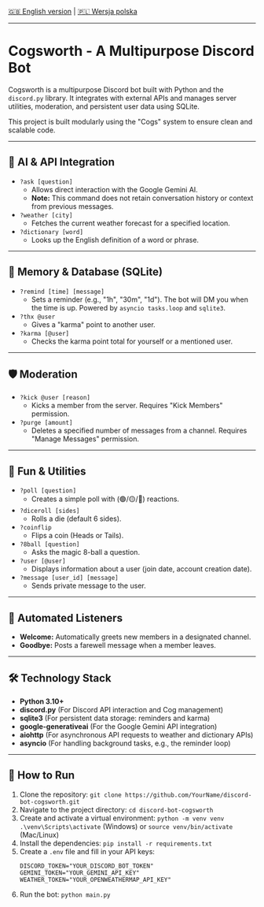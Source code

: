 [🇬🇧 English version](./README.md) | [🇵🇱 Wersja polska](./README_PL.md)
***
# Cogsworth - A Multipurpose Discord Bot

Cogsworth is a multipurpose Discord bot built with Python and the `discord.py` library. It integrates with external APIs and manages server utilities, moderation, and persistent user data using SQLite.

This project is built modularly using the "Cogs" system to ensure clean and scalable code.

---

## 🤖 AI & API Integration

* `?ask [question]`
    * Allows direct interaction with the Google Gemini AI.
    * **Note:** This command does not retain conversation history or context from previous messages.
* `?weather [city]`
    * Fetches the current weather forecast for a specified location.
* `?dictionary [word]`
    * Looks up the English definition of a word or phrase.

---

## 💾 Memory & Database (SQLite)

* `?remind [time] [message]`
    * Sets a reminder (e.g., "1h", "30m", "1d"). The bot will DM you when the time is up. Powered by `asyncio tasks.loop` and `sqlite3`.
* `?thx @user`
    * Gives a "karma" point to another user.
* `?karma [@user]`
    * Checks the karma point total for yourself or a mentioned user.

---

## 🛡️ Moderation

* `?kick @user [reason]`
    * Kicks a member from the server. Requires "Kick Members" permission.
* `?purge [amount]`
    * Deletes a specified number of messages from a channel. Requires "Manage Messages" permission.

---

## 🎉 Fun & Utilities

* `?poll [question]`
    * Creates a simple poll with (🟢/🟡/🔴) reactions.
* `?diceroll [sides]`
    * Rolls a die (default 6 sides).
* `?coinflip`
    * Flips a coin (Heads or Tails).
* `?8ball [question]`
    * Asks the magic 8-ball a question.
* `?user [@user]`
    * Displays information about a user (join date, account creation date).
* `?message [user_id] [message]`
    * Sends private message to the user.
---

## 🔔 Automated Listeners

* **Welcome:** Automatically greets new members in a designated channel.
* **Goodbye:** Posts a farewell message when a member leaves.

---

## 🛠️ Technology Stack

* **Python 3.10+**
* **discord.py** (For Discord API interaction and Cog management)
* **sqlite3** (For persistent data storage: reminders and karma)
* **google-generativeai** (For the Google Gemini API integration)
* **aiohttp** (For asynchronous API requests to weather and dictionary APIs)
* **asyncio** (For handling background tasks, e.g., the reminder loop)

---

## 🚀 How to Run

1.  Clone the repository:
    `git clone https://github.com/YourName/discord-bot-cogsworth.git`
2.  Navigate to the project directory:
    `cd discord-bot-cogsworth`
3.  Create and activate a virtual environment:
    `python -m venv venv`
    `.\venv\Scripts\activate` (Windows) or `source venv/bin/activate` (Mac/Linux)
4.  Install the dependencies:
    `pip install -r requirements.txt`
5.  Create a `.env` file and fill in your API keys:
    ```
    DISCORD_TOKEN="YOUR_DISCORD_BOT_TOKEN"
    GEMINI_TOKEN="YOUR_GEMINI_API_KEY"
    WEATHER_TOKEN="YOUR_OPENWEATHERMAP_API_KEY"
    ```
6.  Run the bot:
    `python main.py`